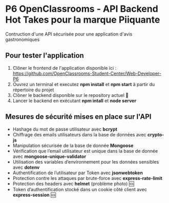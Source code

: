# P6 OpenClassrooms - API Backend Hot Takes pour la marque Piiquante

Contruction d'une API sécurisée pour une application d'avis gastronomiques

## Pour tester l'application

1. Clôner le frontend de l'application disponible ici : https://github.com/OpenClassrooms-Student-Center/Web-Developer-P6
2. Ouvrez un terminal et executez __npm install__ et __npm start__ à partir du répertoire du projet 
3. Clôner le backend disponible sur le repository actuel 📍
4. Lancer le backend en exécutant __npm intall__ et __node server__

## Mesures de sécurité mises en place sur l'API 

* Hashage du mot de passe utilisateur avec __bcrypt__
* Chiffrage des emails utilisateurs dans la base de données avec __crypto-js__
* Manipulation sécurisée de la base de donnée __Mongoose__
* Vérification que l’email utilisateur est unique dans la base de donnée avec __mongoose-unique-validator__
* Utilisation des variables d’environnement pour les données sensibles avec __dotenv__
* Authentification de l’utilisateur par Token avec __jsonwebtoken__
* Protection contre les attaques par brute-force avec __express-rate-limit__
* Protection des headers avec __helmet__ (problème photo) 🆘
* Token d’authentification stocké dans un cookie côté client avec __express-session__ 🆘
